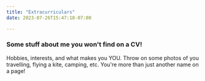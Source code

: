 ```yaml
---
title: "Extracurriculars"
date: 2023-07-26T15:47:18-07:00

---
```


### Some stuff about me you won't find on a CV! 

Hobbies, interests, and what makes you YOU. Throw on some photos of you travelling, 
flying a kite, camping, etc. You're more than just another name on a page! 
